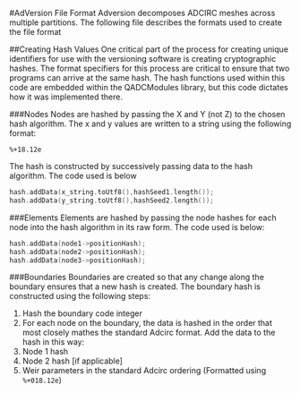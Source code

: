 #AdVersion File Format
Adversion decomposes ADCIRC meshes across multiple partitions. The following file
describes the formats used to create the file format

##Creating Hash Values
One critical part of the process for creating unique identifiers for use with
the versioning software is creating cryptographic hashes. The format specifiers
for this process are critical to ensure that two programs can arrive at the same 
hash. The hash functions used within this code are embedded within the QADCModules
library, but this code dictates how it was implemented there.

###Nodes
Nodes are hashed by passing the X and Y (not Z) to the chosen hash algorithm. The
x and y values are written to a string using the following format:
```
%+18.12e
```
The hash is constructed by successively passing data to the hash algorithm. The
code used is below
```cpp
hash.addData(x_string.toUtf8(),hashSeed1.length());
hash.addData(y_string.toUtf8(),hashSeed2.length());
```

###Elements
Elements are hashed by passing the node hashes for each node into the hash algorithm
in its raw form. The code used is below:
```cpp
hash.addData(node1->positionHash);
hash.addData(node2->positionHash);
hash.addData(node3->positionHash);
```

###Boundaries
Boundaries are created so that any change along the boundary ensures that a new hash is created. 
The boundary hash is constructed using the following steps:

1.  Hash the boundary code integer
2.  For each node on the boundary, the data is hashed in the order that most closely mathes the standard Adcirc format. Add the data to the hash in this way:
  1. Node 1 hash
  2. Node 2 hash [if applicable]
  3. Weir parameters in the standard Adcirc ordering (Formatted using ``%+018.12e``)
